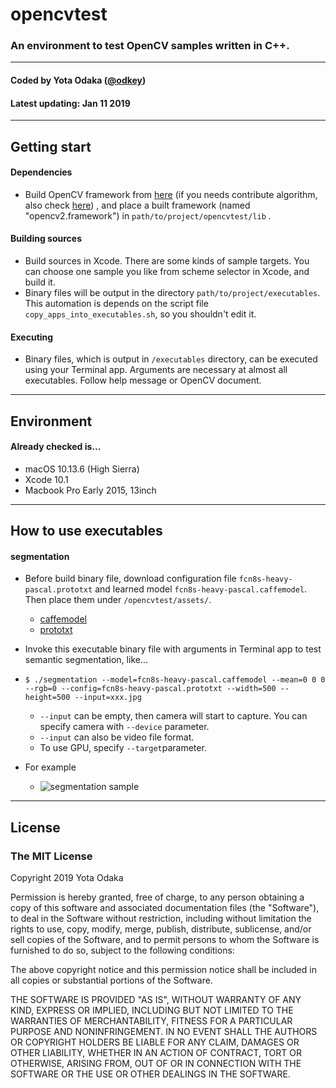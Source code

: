 # opencvtest

### An environment to test OpenCV samples written in C++.

---

#### Coded by Yota Odaka ([@odkey](https://github.com/odkey/))

#### Latest updating: Jan 11 2019

---



## Getting start

#### Dependencies

- Build OpenCV framework from [here](https://github.com/opencv/opencv) (if you needs contribute algorithm, also check [here](https://github.com/opencv/opencv_contrib)) , and place a built framework (named "opencv2.framework") in `path/to/project/opencvtest/lib` .

#### Building sources

- Build sources in Xcode. There are some kinds of sample targets. You can choose one sample you like from scheme selector in Xcode, and build it. 
- Binary files will be output in the directory `path/to/project/executables`. This automation is depends on the script file `copy_apps_into_executables.sh`, so you shouldn't edit it.

#### Executing

- Binary files, which is output in `/executables` directory, can be executed using your Terminal app.  Arguments are necessary at almost all executables. Follow help message or OpenCV document.

---



## Environment

#### Already checked is...

- macOS 10.13.6 (High Sierra)
- Xcode 10.1
- Macbook Pro Early 2015, 13inch

---

## How to use executables

#### segmentation

- Before build binary file, download configuration file `fcn8s-heavy-pascal.prototxt` and learned model `fcn8s-heavy-pascal.caffemodel`. Then place them under `/opencvtest/assets/`.

  - [caffemodel](http://dl.caffe.berkeleyvision.org/fcn8s-heavy-pascal.caffemodel)
  - [prototxt](https://github.com/opencv/opencv_extra/blob/master/testdata/dnn/fcn8s-heavy-pascal.prototxt)

- Invoke this executable binary file with arguments in Terminal app to test semantic segmentation, like...

- ```script
  $ ./segmentation --model=fcn8s-heavy-pascal.caffemodel --mean=0 0 0 --rgb=0 --config=fcn8s-heavy-pascal.prototxt --width=500 --height=500 --input=xxx.jpg
  ```

  - `--input` can be empty, then camera will start to capture. You can specify camera with `--device` parameter. 
  - `--input` can also be video file format.
  - To use GPU, specify `--target`parameter.

- For example

  - ![segmentation sample](./assets/segmentation.png)

---



## License

### The MIT License

Copyright 2019 Yota Odaka

Permission is hereby granted, free of charge, to any person obtaining a copy of this software and associated documentation files (the "Software"), to deal in the Software without restriction, including without limitation the rights to use, copy, modify, merge, publish, distribute, sublicense, and/or sell copies of the Software, and to permit persons to whom the Software is furnished to do so, subject to the following conditions:

The above copyright notice and this permission notice shall be included in all copies or substantial portions of the Software.

THE SOFTWARE IS PROVIDED "AS IS", WITHOUT WARRANTY OF ANY KIND, EXPRESS OR IMPLIED, INCLUDING BUT NOT LIMITED TO THE WARRANTIES OF MERCHANTABILITY, FITNESS FOR A PARTICULAR PURPOSE AND NONINFRINGEMENT. IN NO EVENT SHALL THE AUTHORS OR COPYRIGHT HOLDERS BE LIABLE FOR ANY CLAIM, DAMAGES OR OTHER LIABILITY, WHETHER IN AN ACTION OF CONTRACT, TORT OR OTHERWISE, ARISING FROM, OUT OF OR IN CONNECTION WITH THE SOFTWARE OR THE USE OR OTHER DEALINGS IN THE SOFTWARE.



